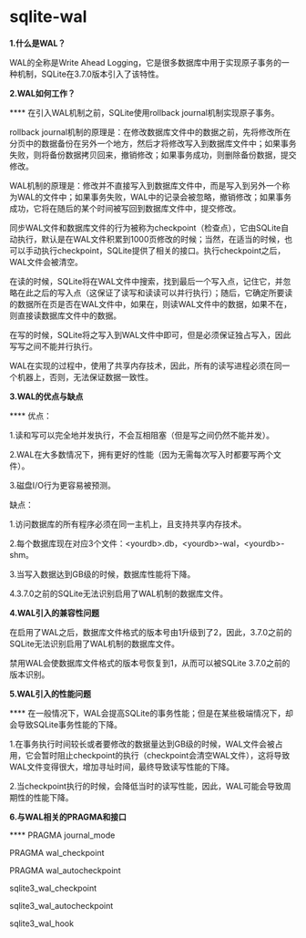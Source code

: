# sqlite-wal

**1.什么是WAL？**

&#x20;     WAL的全称是Write Ahead Logging，它是很多数据库中用于实现原子事务的一种机制，SQLite在3.7.0版本引入了该特性。

&#x20;     **2.WAL如何工作？**

&#x20;     ****      在引入WAL机制之前，SQLite使用rollback journal机制实现原子事务。

&#x20;     rollback journal机制的原理是：在修改数据库文件中的数据之前，先将修改所在分页中的数据备份在另外一个地方，然后才将修改写入到数据库文件中；如果事务失败，则将备份数据拷贝回来，撤销修改；如果事务成功，则删除备份数据，提交修改。

&#x20;     WAL机制的原理是：修改并不直接写入到数据库文件中，而是写入到另外一个称为WAL的文件中；如果事务失败，WAL中的记录会被忽略，撤销修改；如果事务成功，它将在随后的某个时间被写回到数据库文件中，提交修改。

&#x20;     同步WAL文件和数据库文件的行为被称为checkpoint（检查点），它由SQLite自动执行，默认是在WAL文件积累到1000页修改的时候；当然，在适当的时候，也可以手动执行checkpoint，SQLite提供了相关的接口。执行checkpoint之后，WAL文件会被清空。

&#x20;     在读的时候，SQLite将在WAL文件中搜索，找到最后一个写入点，记住它，并忽略在此之后的写入点（这保证了读写和读读可以并行执行）；随后，它确定所要读的数据所在页是否在WAL文件中，如果在，则读WAL文件中的数据，如果不在，则直接读数据库文件中的数据。

&#x20;     在写的时候，SQLite将之写入到WAL文件中即可，但是必须保证独占写入，因此写写之间不能并行执行。

&#x20;     WAL在实现的过程中，使用了共享内存技术，因此，所有的读写进程必须在同一个机器上，否则，无法保证数据一致性。

&#x20;     **3.WAL的优点与缺点**

&#x20;     ****      优点：

&#x20;     1.读和写可以完全地并发执行，不会互相阻塞（但是写之间仍然不能并发）。

&#x20;     2.WAL在大多数情况下，拥有更好的性能（因为无需每次写入时都要写两个文件）。

&#x20;     3.磁盘I/O行为更容易被预测。

&#x20;     缺点：

&#x20;     1.访问数据库的所有程序必须在同一主机上，且支持共享内存技术。

&#x20;     2.每个数据库现在对应3个文件：\<yourdb>.db，\<yourdb>-wal，\<yourdb>-shm。

&#x20;     3.当写入数据达到GB级的时候，数据库性能将下降。

&#x20;     4.3.7.0之前的SQLite无法识别启用了WAL机制的数据库文件。

&#x20;     **4.WAL引入的兼容性问题**

&#x20;     在启用了WAL之后，数据库文件格式的版本号由1升级到了2，因此，3.7.0之前的SQLite无法识别启用了WAL机制的数据库文件。

&#x20;     禁用WAL会使数据库文件格式的版本号恢复到1，从而可以被SQLite 3.7.0之前的版本识别。

&#x20;     **5.WAL引入的性能问题**

&#x20;     ****      在一般情况下，WAL会提高SQLite的事务性能；但是在某些极端情况下，却会导致SQLite事务性能的下降。

&#x20;     1.在事务执行时间较长或者要修改的数据量达到GB级的时候，WAL文件会被占用，它会暂时阻止checkpoint的执行（checkpoint会清空WAL文件），这将导致WAL文件变得很大，增加寻址时间，最终导致读写性能的下降。

&#x20;     2.当checkpoint执行的时候，会降低当时的读写性能，因此，WAL可能会导致周期性的性能下降。

&#x20;     **6.与WAL相关的PRAGMA和接口**

&#x20;     ****      PRAGMA journal\_mode

&#x20;     PRAGMA wal\_checkpoint

&#x20;     PRAGMA wal\_autocheckpoint

&#x20;     sqlite3\_wal\_checkpoint

&#x20;     sqlite3\_wal\_autocheckpoint

&#x20;     sqlite3\_wal\_hook
